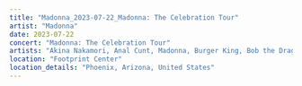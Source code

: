 ```yaml
---
title: "Madonna_2023-07-22_Madonna: The Celebration Tour"
artist: "Madonna"
date: 2023-07-22
concert: "Madonna: The Celebration Tour"
artists: "Akina Nakamori, Anal Cunt, Madonna, Burger King, Bob the Drag Queen"
location: "Footprint Center"
location_details: "Phoenix, Arizona, United States"
---
```

